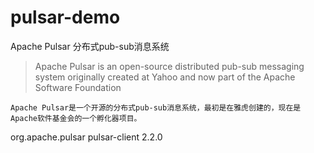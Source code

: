 # pulsar-demo
Apache Pulsar 分布式pub-sub消息系统

> Apache Pulsar is an open-source distributed pub-sub messaging system originally created at Yahoo and now part of the Apache Software Foundation

	Apache Pulsar是一个开源的分布式pub-sub消息系统，最初是在雅虎创建的，现在是Apache软件基金会的一个孵化器项目。
  
  
<dependency>
    <groupId>org.apache.pulsar</groupId>
    <artifactId>pulsar-client</artifactId>
    <version>2.2.0</version>
</dependency>

